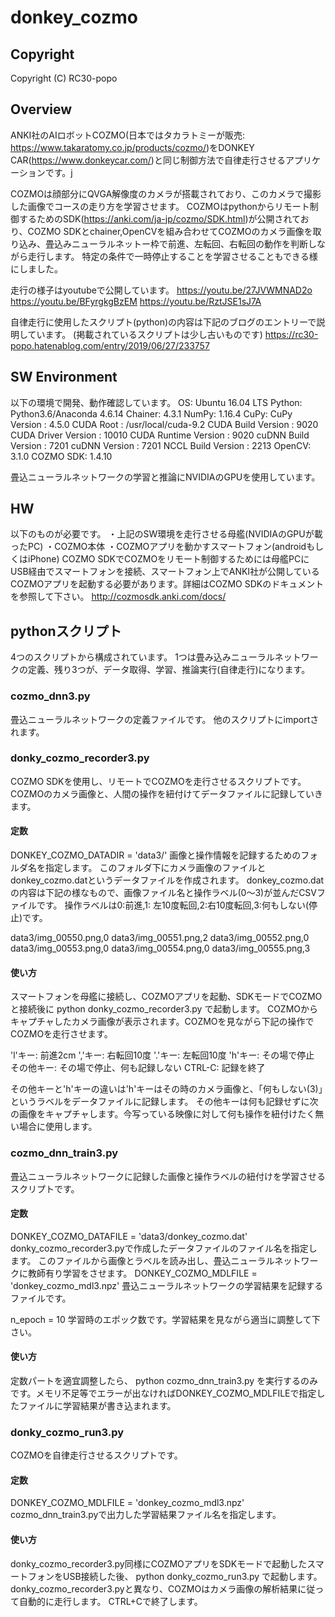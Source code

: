 # donkey_cozmo
## Copyright
Copyright (C) RC30-popo

## Overview
ANKI社のAIロボットCOZMO(日本ではタカラトミーが販売: https://www.takaratomy.co.jp/products/cozmo/)をDONKEY CAR(https://www.donkeycar.com/)と同じ制御方法で自律走行させるアプリケーションです。j

COZMOは顔部分にQVGA解像度のカメラが搭載されており、このカメラで撮影した画像でコースの走り方を学習させます。
COZMOはpythonからリモート制御するためのSDK(https://anki.com/ja-jp/cozmo/SDK.html)が公開されており、COZMO SDKとchainer,OpenCVを組み合わせてCOZMOのカメラ画像を取り込み、畳込みニューラルネットー枠で前進、左転回、右転回の動作を判断しながら走行します。
特定の条件で一時停止することを学習させることもできる様にしました。

走行の様子はyoutubeで公開しています。
https://youtu.be/27JVWMNAD2o
https://youtu.be/BFyrgkgBzEM
https://youtu.be/RztJSE1sJ7A

自律走行に使用したスクリプト(python)の内容は下記のブログのエントリーで説明しています。
(掲載されているスクリプトは少し古いものです)
https://rc30-popo.hatenablog.com/entry/2019/06/27/233757

## SW Environment
以下の環境で開発、動作確認しています。
OS: Ubuntu 16.04 LTS
Python: Python3.6/Anaconda 4.6.14
Chainer: 4.3.1
NumPy: 1.16.4
CuPy:
  CuPy Version          : 4.5.0
  CUDA Root             : /usr/local/cuda-9.2
  CUDA Build Version    : 9020
  CUDA Driver Version   : 10010
  CUDA Runtime Version  : 9020
  cuDNN Build Version   : 7201
  cuDNN Version         : 7201
  NCCL Build Version    : 2213
OpenCV: 3.1.0
COZMO SDK: 1.4.10

畳込ニューラルネットワークの学習と推論にNVIDIAのGPUを使用しています。

## HW
以下のものが必要です。
・上記のSW環境を走行させる母艦(NVIDIAのGPUが載ったPC)
・COZMO本体
・COZMOアプリを動かすスマートフォン(androidもしくはiPhone)
COZMO SDKでCOZMOをリモート制御するためには母艦PCにUSB経由でスマートフォンを接続、スマートフォン上でANKI社が公開しているCOZMOアプリを起動する必要があります。詳細はCOZMO SDKのドキュメントを参照して下さい。
http://cozmosdk.anki.com/docs/


## pythonスクリプト
4つのスクリプトから構成されています。
1つは畳み込みニューラルネットワークの定義、残り3つが、データ取得、学習、推論実行(自律走行)になります。

### cozmo_dnn3.py
畳込ニューラルネットワークの定義ファイルです。
他のスクリプトにimportされます。

### donky_cozmo_recorder3.py
COZMO SDKを使用し、リモートでCOZMOを走行させるスクリプトです。
COZMOのカメラ画像と、人間の操作を紐付けてデータファイルに記録していきます。

#### 定数
DONKEY_COZMO_DATADIR = 'data3/'
画像と操作情報を記録するためのフォルダ名を指定します。
このフォルダ下にカメラ画像のファイルとdonkey_cozmo.datというデータファイルを作成されます。
donkey_cozmo.datの内容は下記の様なもので、画像ファイル名と操作ラベル(0〜3)が並んだCSVファイルです。
操作ラベルは0:前進,1: 左10度転回,2:右10度転回,3:何もしない(停止)です。

data3/img_00550.png,0
data3/img_00551.png,2
data3/img_00552.png,0
data3/img_00553.png,0
data3/img_00554.png,0
data3/img_00555.png,3

#### 使い方
スマートフォンを母艦に接続し、COZMOアプリを起動、SDKモードでCOZMOと接続後に
python donky_cozmo_recorder3.py
で起動します。
COZMOからキャプチャしたカメラ画像が表示されます。COZMOを見ながら下記の操作でCOZMOを走行させます。

'l'キー: 前進2cm
','キー: 右転回10度
'.'キー: 左転回10度
'h'キー: その場で停止
その他キー: その場で停止、何も記録しない
CTRL-C: 記録を終了

その他キーと'h'キーの違いは'h'キーはその時のカメラ画像と、「何もしない(3)」というラベルをデータファイルに記録します。
その他キーは何も記録せずに次の画像をキャプチャします。今写っている映像に対して何も操作を紐付けたく無い場合に使用します。

### cozmo_dnn_train3.py
畳込ニューラルネットワークに記録した画像と操作ラベルの紐付けを学習させるスクリプトです。

#### 定数
DONKEY_COZMO_DATAFILE = 'data3/donkey_cozmo.dat'
donky_cozmo_recorder3.pyで作成したデータファイルのファイル名を指定します。
このファイルから画像とラベルを読み出し、畳込ニューラルネットワークに教師有り学習をさせます。
DONKEY_COZMO_MDLFILE = 'donkey_cozmo_mdl3.npz'
畳込ニューラルネットワークの学習結果を記録するファイルです。

n_epoch = 10
学習時のエポック数です。学習結果を見ながら適当に調整して下さい。

#### 使い方
定数パートを適宜調整したら、
python cozmo_dnn_train3.py
を実行するのみです。メモリ不足等でエラーが出なければDONKEY_COZMO_MDLFILEで指定したファイルに学習結果が書き込まれます。

### donky_cozmo_run3.py
COZMOを自律走行させるスクリプトです。

#### 定数
DONKEY_COZMO_MDLFILE = 'donkey_cozmo_mdl3.npz'
cozmo_dnn_train3.pyで出力した学習結果ファイル名を指定します。

#### 使い方
donky_cozmo_recorder3.py同様にCOZMOアプリをSDKモードで起動したスマートフォンをUSB接続した後、
python donky_cozmo_run3.py
で起動します。
donky_cozmo_recorder3.pyと異なり、COZMOはカメラ画像の解析結果に従って自動的に走行します。
CTRL+Cで終了します。





